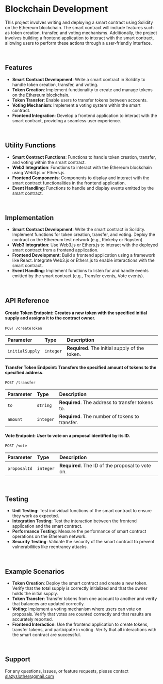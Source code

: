 # Blockchain Development

This project involves writing and deploying a smart contract using Solidity on the Ethereum blockchain. The smart contract will include features such as token creation, transfer, and voting mechanisms. Additionally, the project involves building a frontend application to interact with the smart contract, allowing users to perform these actions through a user-friendly interface.

<br/>

## Features

- __Smart Contract Development__: Write a smart contract in Solidity to handle token creation, transfer, and voting.
- __Token Creation__: Implement functionality to create and manage tokens on the Ethereum blockchain.
- __Token Transfer__: Enable users to transfer tokens between accounts.
- __Voting Mechanism__: Implement a voting system within the smart contract.
- __Frontend Integration__: Develop a frontend application to interact with the smart contract, providing a seamless user experience.

<br/>

## Utility Functions

- __Smart Contract Functions__: Functions to handle token creation, transfer, and voting within the smart contract.
- __Web3 Integration__: Functions to interact with the Ethereum blockchain using Web3.js or Ethers.js.
- __Frontend Components__: Components to display and interact with the smart contract functionalities in the frontend application.
- __Event Handling__: Functions to handle and display events emitted by the smart contract.

<br/>

## Implementation

- __Smart Contract Development__: Write the smart contract in Solidity. Implement functions for token creation, transfer, and voting. Deploy the contract on the Ethereum test network (e.g., Rinkeby or Ropsten).
- __Web3 Integration__: Use Web3.js or Ethers.js to interact with the deployed smart contract from a frontend application.
- __Frontend Development__: Build a frontend application using a framework like React. Integrate Web3.js or Ethers.js to enable interactions with the smart contract.
- __Event Handling__: Implement functions to listen for and handle events emitted by the smart contract (e.g., Transfer events, Vote events).


<br/>

## API Reference

#### __Create Token Endpoint__: Creates a new token with the specified initial supply and assigns it to the contract owner.

```http
POST /createToken
```

| Parameter | Type     | Description                |
| :-------- | :------- | :------------------------- |
| `initialSupply`| `integer` | **Required**. The initial supply of the token.|


#### __Transfer Token Endpoint__: Transfers the specified amount of tokens to the specified address.

```http
POST /transfer
```

| Parameter | Type     | Description                |
| :-------- | :------- | :------------------------- |
| `to`| `string` | **Required**. The address to transfer tokens to.|
| `amount`| `integer` | **Required**. The number of tokens to transfer.|


#### __Vote Endpoint__: User to vote on a proposal identified by its ID.

```http
POST /vote
```

| Parameter | Type     | Description                |
| :-------- | :------- | :------------------------- |
| `proposalId`| `integer` | **Required**. The ID of the proposal to vote on.|

<br/>

## Testing

- __Unit Testing__: Test individual functions of the smart contract to ensure they work as expected.
- __Integration Testing__: Test the interaction between the frontend application and the smart contract.
- __Performance Testing__: Measure the performance of smart contract operations on the Ethereum network.
- __Security Testing__: Validate the security of the smart contract to prevent vulnerabilities like reentrancy attacks.

<br/>

## Example Scenarios

- __Token Creation__: Deploy the smart contract and create a new token. Verify that the total supply is correctly initialized and that the owner holds the initial supply.
- __Token Transfer__: Transfer tokens from one account to another and verify that balances are updated correctly.
- __Voting__: Implement a voting mechanism where users can vote on proposals. Verify that votes are counted correctly and that results are accurately reported.
- __Frontend Interaction__: Use the frontend application to create tokens, transfer tokens, and participate in voting. Verify that all interactions with the smart contract are successful.

<br/>

## Support

For any questions, issues, or feature requests, please contact slazyslother@gmail.com

